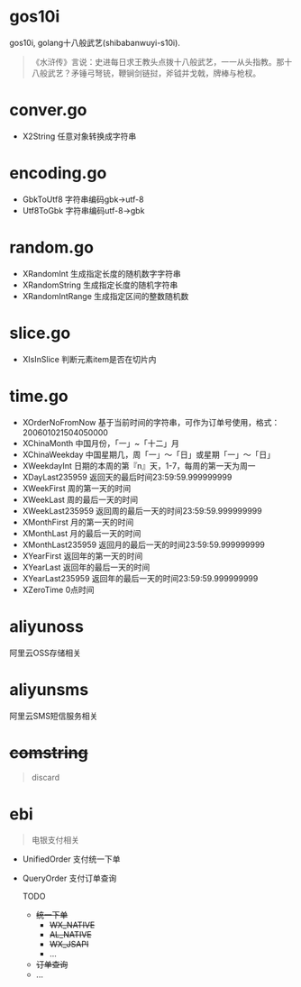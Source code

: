 # gos10i
gos10i, golang十八般武艺(shibabanwuyi-s10i).

> 《水浒传》言说：史进每日求王教头点拨十八般武艺，一一从头指教。那十八般武艺？矛锤弓弩铳，鞭锏剑链挝，斧钺并戈戟，牌棒与枪杈。

# conver.go
- X2String 任意对象转换成字符串

# encoding.go
- GbkToUtf8 字符串编码gbk->utf-8
- Utf8ToGbk 字符串编码utf-8->gbk

# random.go
- XRandomInt 生成指定长度的随机数字字符串
- XRandomString 生成指定长度的随机字符串
- XRandomIntRange 生成指定区间的整数随机数

# slice.go
- XIsInSlice 判断元素item是否在切片内

# time.go
- XOrderNoFromNow 基于当前时间的字符串，可作为订单号使用，格式：200601021504050000
- XChinaMonth 中国月份，「一」~「十二」月
- XChinaWeekday 中国星期几，周「一」～「日」或星期「一」～「日」
- XWeekdayInt 日期的本周的第『n』天，1-7，每周的第一天为周一
- XDayLast235959 返回天的最后时间23:59:59.999999999
- XWeekFirst 周的第一天的时间
- XWeekLast 周的最后一天的时间
- XWeekLast235959 返回周的最后一天的时间23:59:59.999999999
- XMonthFirst 月的第一天的时间
- XMonthLast 月的最后一天的时间
- XMonthLast235959 返回月的最后一天的时间23:59:59.999999999
- XYearFirst 返回年的第一天的时间
- XYearLast 返回年的最后一天的时间
- XYearLast235959 返回年的最后一天的时间23:59:59.999999999
- XZeroTime 0点时间

# aliyunoss
阿里云OSS存储相关

# aliyunsms
阿里云SMS短信服务相关

# ~~comstring~~

> discard
# ebi

> 电银支付相关

- UnifiedOrder 支付统一下单
- QueryOrder 支付订单查询

    TODO
    - ~~统一下单~~
      - ~~WX_NATIVE~~
      - ~~AL_NATIVE~~
      - ~~WX_JSAPI~~
      - ...
    - ~~订单查询~~
    - ...

